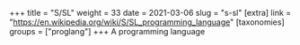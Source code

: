 +++
title = "S/SL"
weight = 33
date = 2021-03-06
slug = "s-sl"
[extra]
link = "https://en.wikipedia.org/wiki/S/SL_programming_language"
[taxonomies]
groups = ["proglang"]
+++
A programming language

